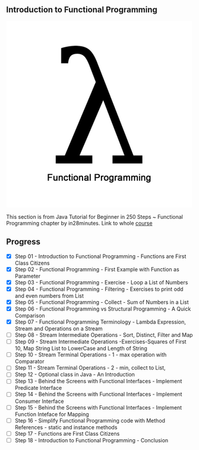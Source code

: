 ## Introduction to Functional Programming

<img src="Functional-Prog.png" width="500" height="500">


This section is from Java Tutorial for Beginner in 250 Steps ~ Functional Programming chapter by in28minutes.
Link to whole [course](https://courses.in28minutes.com/p/java-tutorial-for-beginner-in-250-steps)

## Progress


- [x] Step 01 - Introduction to Functional Programming - Functions are First Class Citizens
- [x] Step 02 - Functional Programming - First Example with Function as Parameter
- [x] Step 03 - Functional Programming - Exercise - Loop a List of Numbers
- [x] Step 04 - Functional Programming - Filtering - Exercises to print odd and even numbers from List
- [x] Step 05 - Functional Programming - Collect - Sum of Numbers in a List
- [x] Step 06 - Functional Programming vs Structural Programming - A Quick Comparison
- [x] Step 07 - Functional Programming Terminology - Lambda Expression, Stream and Operations on a Stream
- [ ] Step 08 - Stream Intermediate Operations - Sort, Distinct, Filter and Map
- [ ] Step 09 - Stream Intermediate Operations -Exercises-Squares of First 10, Map String List to LowerCase and Length of String
- [ ] Step 10 - Stream Terminal Operations - 1 - max operation with Comparator
- [ ] Step 11 - Stream Terminal Operations - 2 - min, collect to List,
- [ ] Step 12 - Optional class in Java - An Introduction
- [ ] Step 13 - Behind the Screens with Functional Interfaces - Implement Predicate Interface
- [ ] Step 14 - Behind the Screens with Functional Interfaces - Implement Consumer Interface
- [ ] Step 15 - Behind the Screens with Functional Interfaces - Implement Function Inteface for Mapping
- [ ] Step 16 - Simplify Functional Programming code with Method References - static and instance methods
- [ ] Step 17 - Functions are First Class Citizens
- [ ] Step 18 - Introduction to Functional Programming - Conclusion